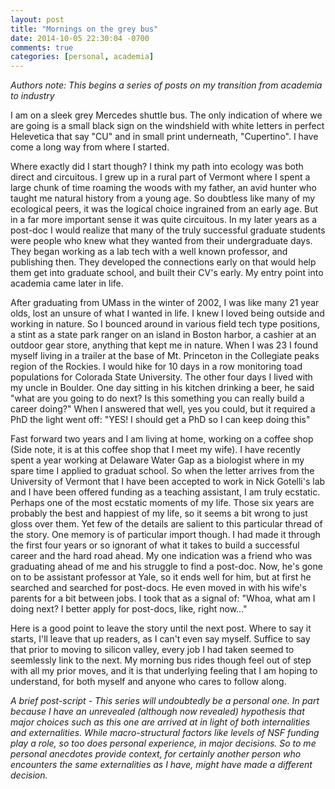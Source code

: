```yaml
---
layout: post
title: "Mornings on the grey bus"
date: 2014-10-05 22:30:04 -0700
comments: true
categories: [personal, academia]
---
```

*Authors note:  This begins a series of posts on my transition from academia to industry*

I am on a sleek grey Mercedes shuttle bus. The only indication of where we are going is a small black sign on the windshield with white letters in perfect Helevetica that say "CU" and in small print underneath, "Cupertino".  I have come a long way from where I started.

Where exactly did I start though?  I think my path into ecology was both direct and circuitous.  I grew up in a rural part of Vermont where I spent a large chunk of time roaming the woods with my father, an avid hunter who taught me natural history from a young age. So doubtless like many of my ecological peers, it was the logical choice ingrained from an early age. <!--more--> But in a far more important sense  it was quite circuitous. In my later years as a post-doc I would realize that many of the truly successful graduate students were people who knew what they wanted from their undergraduate days.  They began working as a lab tech with a well known professor, and publishing then.  They developed the connections early on that would help them get into graduate school, and built their CV's early.  My entry point into academia came later in life.

After graduating from UMass in the winter of 2002, I was like many 21 year olds, lost an unsure of what I wanted in life.  I knew I loved being outside and working in nature. So I bounced around in various field tech type positions, a stint as a state park ranger on an island in Boston harbor, a cashier at an outdoor gear store, anything that kept me in nature.  When I was 23 I found myself living in a trailer at the base of Mt. Princeton in the Collegiate peaks region of the Rockies.  I would hike for 10 days in a row monitoring toad populations for Colorada State University. The other four days I lived with my uncle in Boulder. One day sitting in his kitchen drinking a beer, he said "what are you going to do next?  Is this something you can really build a career doing?" When I answered that well, yes you could, but it required a PhD the light went off: "YES! I should get a PhD so I can keep doing this"

Fast forward two years and I am living at home, working on a coffee shop (Side note, it is at this coffee shop that I meet my wife). I have recently spent a year working at Delaware Water Gap as a biologist where in my spare time I  applied to graduat school. So when the letter arrives from the University of Vermont that I have been accepted to work in Nick Gotelli's lab and I have been offered funding as a teaching assistant, I am truly ecstatic. Perhaps one of the most ecstatic moments of my life. Those six years are probably the best and happiest of my life, so it seems a bit wrong to just gloss over them. Yet few of the details are salient to this particular thread of the story. One memory is of particular import though. I had made it through the first four years or so ignorant of what it takes to build a successful career and the hard road ahead.  My one indication was a friend who was graduating ahead of me and his struggle to find a post-doc. Now, he's gone on to be assistant professor at Yale, so it ends well for him, but at first he searched and searched for post-docs.  He even moved in with his wife's parents for a bit between jobs.  I took that as a signal of: "Whoa, what am I doing next? I better apply for post-docs, like, right now..."  

Here is a good point to leave the story until the next post. Where to say it starts, I'll leave that up readers, as I can't even say myself. Suffice to say that prior to moving to silicon valley, every job I had taken seemed to seemlessly link to the next. My morning bus rides though feel out of step with all my prior moves, and it is that underlying feeling that I am hoping to understand, for both myself and anyone who cares to follow along.

*A brief post-script - This series will undoubtedly be a personal one. In part because I have an unrevealed (although now revealed) hypothesis that major choices such as this one are arrived at in light of both internalities and externalities. While macro-structural factors like levels of NSF funding play a role, so too does personal experience, in major decisions.  So to me personal anecdotes provide context, for certainly another person who encounters the same externalities as I have, might have made a different decision.*
